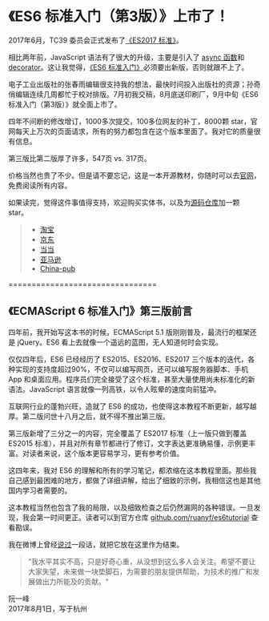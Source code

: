 # 《ES6 标准入门（第3版）》上市了！

2017年6月，TC39 委员会正式发布了[《ES2017 标准》](https://www.ecma-international.org/publications/standards/Ecma-262.htm)。

相比两年前，JavaScript 语法有了很大的升级，主要是引入了 [async 函数](http://es6.ruanyifeng.com/#docs/async)和 [decorator](http://es6.ruanyifeng.com/#docs/decorator)。这让我觉得，[《ES6 标准入门》](http://es6.ruanyifeng.com/)必须要出新版，否则就跟不上了。

电子工业出版社的张春雨编辑很支持我的想法，最快时间投入出版社的资源；孙奇俏编辑连续几周都忙于校对排版。7月初我交稿，8月底送印刷厂，9月中旬《ES6 标准入门（第3版）》就全面上市了。

四年不间断的修改增订，1000多次提交，100多位网友的补丁，8000颗 star，官网每天上万次的页面请求，所有的努力都包含在这个版本里面了。我对它的质量很有信息。

第三版比第二版厚了许多，547页 vs. 317页。

价格当然也贵了不少。但是请不要忘记，这是一本开源教材，你随时可以去[官网](http://es6.ruanyifeng.com/)，免费阅读所有内容。

如果读完，觉得这件事值得支持，欢迎购买实体书，以及为[源码仓库](https://github.com/ruanyf/es6tutorial)加一颗 star。

> - [淘宝](https://s.taobao.com/search?q=ES6%E6%A0%87%E5%87%86%E5%85%A5%E9%97%A8+%E7%AC%AC3%E7%89%88)
> - [京东](https://item.jd.com/12172449.html)
> - [当当](http://product.dangdang.com/25156888.html)
> - [亚马逊](https://www.amazon.cn/ES6%E6%A0%87%E5%87%86%E5%85%A5%E9%97%A8-%E9%98%AE%E4%B8%80%E5%B3%B0/dp/B0755547ZZ)
> - [China-pub](http://product.china-pub.com/6504650)

================================

## 《ECMAScript 6 标准入门》第三版前言

四年前，我开始写这本书的时候，ECMAScript 5.1 版刚刚普及，最流行的框架还是 jQuery。ES6 看上去就像一个遥远的蓝图，无人知道何时会实现。

仅仅四年后，ES6 已经经历了 ES2015、ES2016、ES2017 三个版本的迭代，各种实现的支持度超过90%，不仅可以编写网页，还可以编写服务器脚本、手机 App 和桌面应用。程序员们完全接受了这个标准，甚至大量使用尚未标准化的新语法。JavaScript 语言就像一列高铁，以令人眩晕的速度向前猛冲。

互联网行业的蓬勃兴旺，造就了 ES6 的成功，也使得这本教程不断更新，越写越厚。第二版问世十八月之后，就不得不推出第三版。

第三版新增了三分之一的内容，完全覆盖了 ES2017 标准（上一版只做到覆盖 ES2015 标准），并且对所有章节都进行了修订，文字表达更准确易懂，示例更丰富。对读者来说，这个版本更容易学习，更有参考价值。

这四年来，我对 ES6 的理解和所有的学习笔记，都浓缩在这本教程里面。那些我自己感到最困难的地方，都做了详细讲解，给出了细致的示例，我相信这也是其他国内学习者需要的。

这本教程当然也包含了我的局限，以及细致检查之后仍然漏网的各种错误。一旦发现，我会第一时间更正。读者可以到官方仓库 [github.com/ruanyf/es6tutorial](https://github.com/ruanyf/es6tutorial) 查看勘误。

我在微博上曾经[说过](http://www.weibo.com/1400854834/F0AIlfAJr)一段话，就把它放在这里作为结束。

> ”我水平其实不高，只是好奇心重，从没想到这么多人会关注。希望不要让大家失望，未来做一块垫脚石，为需要的朋友提供帮助，为技术的推广和发展做出力所能及的贡献。“

阮一峰  
2017年8月1日，写于杭州